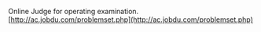 Online Judge for operating examination.
[http://ac.jobdu.com/problemset.php](http://ac.jobdu.com/problemset.php)

